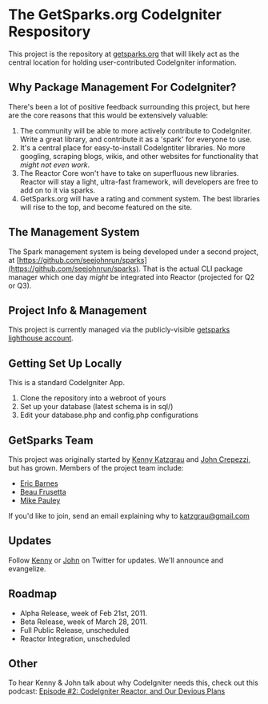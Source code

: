 # The GetSparks.org CodeIgniter Respository

This project is the repository at
[getsparks.org](http://getsparks.lighthouseapp.com/projects/70187-getsparksorg-repository/overview)
that will likely act as the central location for holding user-contributed CodeIgniter
information.

## Why Package Management For CodeIgniter?

There's been a lot of positive feedback surrounding this project, but here are the
core reasons that this would be extensively valuable:

1. The community will be able to more actively contribute to CodeIgniter. Write
   a great library, and contribute it as a 'spark' for everyone to use.
2. It's a central place for easy-to-install CodeIgntiter libraries. No more googling,
   scraping blogs, wikis, and other websites for functionality that *might not even work*.
3. The Reactor Core won't have to take on superfluous new libraries. Reactor will
   stay a light, ultra-fast framework, will developers are free to add on to it
   via sparks.
4. GetSparks.org will have a rating and comment system. The best libraries will
   rise to the top, and become featured on the site.

## The Management System

The Spark management system is being developed under a second project, at
[https://github.com/seejohnrun/sparks](https://github.com/seejohnrun/sparks). That is the actual CLI package manager
which one day _might_ be integrated into Reactor (projected for Q2 or Q3).

## Project Info & Management

This project is currently managed via the publicly-visible
[getsparks lighthouse account](http://getsparks.lighthouseapp.com/projects/70187-getsparksorg-repository/overview).

## Getting Set Up Locally

This is a standard CodeIgniter App.

1. Clone the repository into a webroot of yours
2. Set up your database (latest schema is in sql/)
3. Edit your database.php and config.php configurations

## GetSparks Team

This project was originally started by [Kenny Katzgrau](http://codefury.net) and [John Crepezzi](http://johncrepezzi.com), but has grown.
Members of the project team include:

* [Eric Barnes](http://philsturgeon.co.uk/)
* [Beau Frusetta](http://beau.frusetta.com/)
* [Mike Pauley](http://www.mdpauley.com/)

If you'd like to join, send an email explaining why to katzgrau@gmail.com

## Updates

Follow [Kenny](http://twitter.com/_kennyk_) or [John](http://twitter.com/seejohnrun)
on Twitter for updates. We'll announce and evangelize.

## Roadmap

* Alpha Release, week of Feb 21st, 2011.
* Beta Release, week of March 28, 2011.
* Full Public Release, unscheduled
* Reactor Integration, unscheduled

## Other

To hear Kenny & John talk about why CodeIgniter needs this, check out this
podcast: [Episode #2: CodeIgniter Reactor, and Our Devious Plans](http://oconf.org/)
